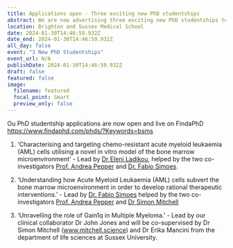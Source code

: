 ```yaml
---
title: Applications open - Three exciting new PhD studentships 
abstract: We are now advertising three exciting new PhD studentships to start on 1st October 2024 - Deadline 12th April
location: Brighton and Sussex Medical School
date: 2024-01-30T14:46:59.932Z
date_end: 2024-01-30T14:46:59.932Z
all_day: false
event: "3 New PhD Studentships"
event_url: N/A
publishDate: 2024-01-30T14:46:59.932Z
draft: false
featured: false
image:
  filename: featured
  focal_point: Smart
  preview_only: false
---
```

Ou PhD studentship applications are now open and live on FindaPhD https://www.findaphd.com/phds/?Keywords=bsms  



1)	‘Characterising and targeting chemo-resistant acute myeloid leukaemia (AML) cells utilising a novel in vitro model of the bone marrow microenvironment’ - Lead by [Dr Eleni Ladikou](https://www.pepper.science/authors/eleni-ladikou/), helped by the two co-investigators [Prof. Andrea Pepper](https://www.pepper.science/authors/andrea-pepper/) and [Dr. Fabio Simoes](https://www.pepper.science/authors/dr-fabio-simoes/).

  

2)	‘Understanding how Acute Myeloid Leukaemia (AML) cells subvert the bone marrow microenvironment in order to develop rational therapeutic interventions.’ - Lead by [Dr. Fabio Simoes](https://www.pepper.science/authors/dr-fabio-simoes/) helped by the two co-investigators [Prof. Andrea Pepper](https://www.pepper.science/authors/andrea-pepper/) and [Dr Simon Mitchell](https://mitchell.science/authors/simon/)

  

3)	‘Unravelling the role of Gain1q in Multiple Myeloma.’ - Lead by our clinical collaborator Dr John Jones and will be co-supervised by Dr Simon Mitchell (www.mitchell.science) and Dr Erika Mancini from the department of life sciences at Sussex University.

  



